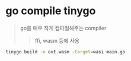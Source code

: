 # go compile tinygo

> go를 매우 작게 컴파일해주는 compiler
>
> > ffi, wasm 등에 사용

```sh
tinygo build -o out.wasm -target=wasi main.go
```
